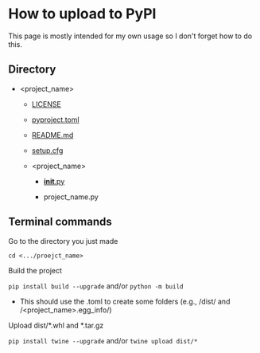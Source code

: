 # How to upload to PyPI

This page is mostly intended for my own usage so I don't forget how to do this. 

## Directory

* <project_name>

  * [LICENSE](https://github.com/tulimid1/uploading2pypi/blob/main/LICENSE)

  * [pyproject.toml](https://github.com/tulimid1/uploading2pypi/blob/main/pyproject.toml)

  * [README.md](https://github.com/tulimid1/uploading2pypi/blob/main/README.md)

  * [setup.cfg](https://github.com/tulimid1/uploading2pypi/blob/main/setup.cfg)

  * <project_name>

    * [__init__.py](https://github.com/tulimid1/uploading2pypi/blob/main/__init__.py)

    * project_name.py

## Terminal commands 

Go to the directory you just made

`cd <.../proejct_name>`

Build the project 

`pip install build --upgrade` and/or `python -m build`

* This should use the .toml to create some folders (e.g., /dist/ and /<project_name>.egg_info/)

Upload dist/*.whl and *.tar.gz

`pip install twine --upgrade` and/or `twine upload dist/*`
